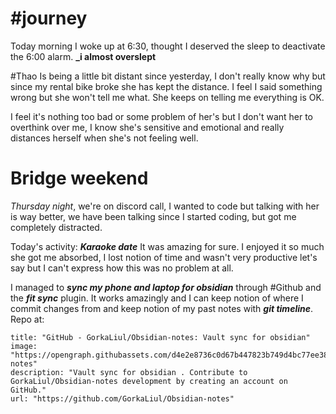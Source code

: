 # #journey 

Today morning I woke up at 6:30, thought I deserved the sleep to deactivate the 6:00 alarm. **_i almost overslept** 

#Thao Is being a little bit distant since yesterday, I don't really know why but since my rental bike broke she has kept the distance. 
[]()
I feel I said something wrong but she won't tell me what. She keeps on telling me everything is OK. 

I feel it's nothing too bad or some problem of her's but I don't want her to overthink over me, I know she's sensitive and emotional and really distances herself when she's not feeling well.
# Bridge weekend 

*Thursday night*, we're on discord call, I wanted to code but talking with her is way better, we have been talking since I started coding, but got me completely distracted. 

Today's activity: __*Karaoke date*__ It was amazing for sure. I enjoyed it so much she got me absorbed, I lost notion of time and wasn't very productive let's say but I can't express how this was no problem at all. 

I managed to __*sync my phone and laptop for obsidian*__  through #Github and the __*fit sync*__ plugin. It works amazingly and I can keep notion of where I commit changes from and keep notion of my past notes with __*git timeline*__. Repo at: 

```embed
title: "GitHub - GorkaLiul/Obsidian-notes: Vault sync for obsidian"
image: "https://opengraph.githubassets.com/d4e2e8736c0d67b447823b749d4bc77ee38e5d78d7b3ff2451f767a03d2db06b/GorkaLiul/Obsidian-notes"
description: "Vault sync for obsidian . Contribute to GorkaLiul/Obsidian-notes development by creating an account on GitHub."
url: "https://github.com/GorkaLiul/Obsidian-notes"
```
[](https://github.com/GorkaLiul/Obsidian-notes)





